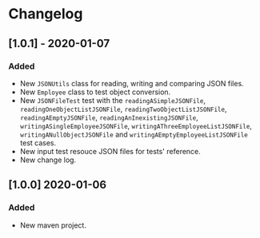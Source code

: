 # Changelog

## [1.0.1] - 2020-01-07

### Added
- New `JSONUtils` class for reading, writing and comparing JSON files.
- New `Employee`  class to test object conversion.
- New `JSONFileTest` test with the `readingASimpleJSONFile`, `readingOneObjectListJSONFile`, `readingTwoObjectListJSONFile`, `readingAEmptyJSONFile`, `readingAnInexistingJSONFile`, `writingASingleEmployeeJSONFile`, `writingAThreeEmployeeListJSONFile`, `writingANullObjectJSONFile` and `writingAEmptyEmployeeListJSONFile` test cases. 
- New input test resouce JSON files for tests' reference.
- New change log.


## [1.0.0] 2020-01-06
### Added
- New maven project.  